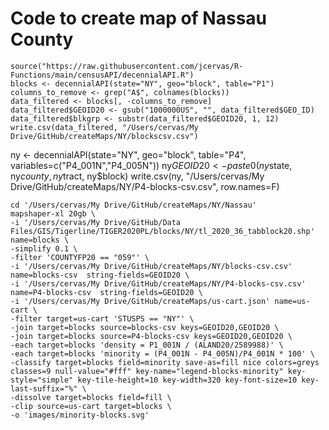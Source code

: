 # Code to create map of Nassau County

```{r}
source("https://raw.githubusercontent.com/jcervas/R-Functions/main/censusAPI/decennialAPI.R")
blocks <- decennialAPI(state="NY", geo="block", table="P1")
columns_to_remove <- grep("A$", colnames(blocks))
data_filtered <- blocks[, -columns_to_remove]
data_filtered$GEOID20 <- gsub("1000000US", "", data_filtered$GEO_ID)
data_filtered$blkgrp <- substr(data_filtered$GEOID20, 1, 12)
write.csv(data_filtered, "/Users/cervas/My Drive/GitHub/createMaps/NY/blockscsv.csv")
```

ny <- decennialAPI(state="NY", geo="block", table="P4", variables=c("P4_001N","P4_005N"))
ny$GEOID20 <- paste0(ny$state, ny$county, ny$tract, ny$block)
write.csv(ny, "/Users/cervas/My Drive/GitHub/createMaps/NY/P4-blocks-csv.csv", row.names=F)

```
cd '/Users/cervas/My Drive/GitHub/createMaps/NY/Nassau'
mapshaper-xl 20gb \
-i '/Users/cervas/My Drive/GitHub/Data Files/GIS/Tigerline/TIGER2020PL/blocks/NY/tl_2020_36_tabblock20.shp' name=blocks \
-simplify 0.1 \
-filter 'COUNTYFP20 == "059"' \
-i '/Users/cervas/My Drive/GitHub/createMaps/NY/blocks-csv.csv' name=blocks-csv  string-fields=GEOID20 \
-i '/Users/cervas/My Drive/GitHub/createMaps/NY/P4-blocks-csv.csv' name=P4-blocks-csv  string-fields=GEOID20 \
-i '/Users/cervas/My Drive/GitHub/createMaps/us-cart.json' name=us-cart \
-filter target=us-cart 'STUSPS == "NY"' \
-join target=blocks source=blocks-csv keys=GEOID20,GEOID20 \
-join target=blocks source=P4-blocks-csv keys=GEOID20,GEOID20 \
-each target=blocks 'density = P1_001N / (ALAND20/2589988)' \
-each target=blocks 'minority = (P4_001N - P4_005N)/P4_001N * 100' \
-classify target=blocks field=minority save-as=fill nice colors=greys classes=9 null-value="#fff" key-name="legend-blocks-minority" key-style="simple" key-tile-height=10 key-width=320 key-font-size=10 key-last-suffix="%" \
-dissolve target=blocks field=fill \
-clip source=us-cart target=blocks \
-o 'images/minority-blocks.svg'
```
